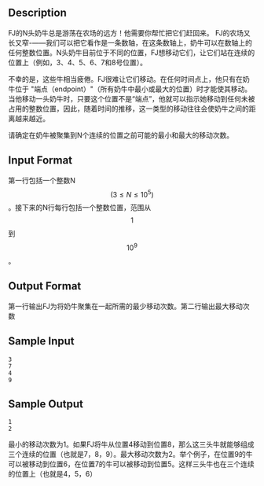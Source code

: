 ## Description

FJ的N头奶牛总是游荡在农场的远方！他需要你帮忙把它们赶回来。
FJ的农场又长又窄-——我们可以把它看作是一条数轴，在这条数轴上，奶牛可以在数轴上的任何整数位置。N头奶牛目前位于不同的位置，FJ想移动它们，让它们站在连续的位置上（例如，3、4、5、6、7和8号位置）。

不幸的是，这些牛相当疲倦。FJ很难让它们移动。在任何时间点上，他只有在奶牛位于 "端点（endpoint）"（所有奶牛中最小或最大的位置）时才能使其移动。当他移动一头奶牛时，只要这个位置不是“端点”，他就可以指示她移动到任何未被占用的整数位置，因此，随着时间的推移，这一类型的移动往往会使奶牛之间的距离越来越近。

请确定在奶牛被聚集到N个连续的位置之前可能的最小和最大的移动次数。

## Input Format

第一行包括一个整数N$$(3 \leq N \leq 10^5)$$。接下来的N行每行包括一个整数位置，范围从$$1$$到$$10^9$$。

## Output Format

第一行输出FJ为将奶牛聚集在一起所需的最少移动次数。第二行输出最大移动次数

## Sample Input

```
3
7
4
9
```

## Sample Output

```
1
2
```

最小的移动次数为1。如果FJ将牛从位置4移动到位置8，那么这三头牛就能够组成三个连续的位置（也就是7，8，9）。最大移动次数为2。举个例子，在位置9的牛可以被移动到位置6，在位置7的牛可以被移动到位置5。这样三头牛也在三个连续的位置上（也就是4，5，6）



